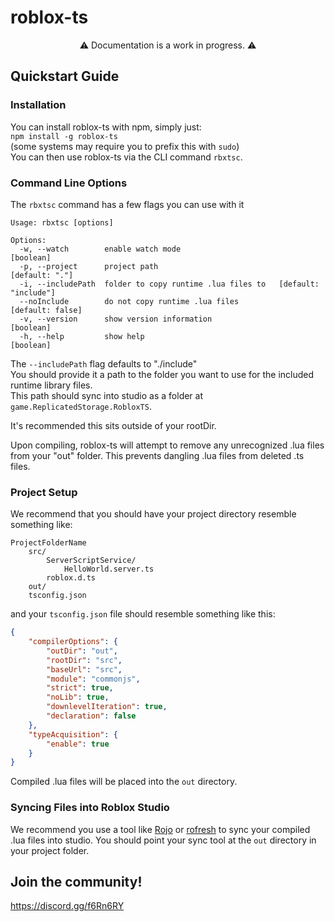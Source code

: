 # roblox-ts

<center>⚠️ Documentation is a work in progress. ⚠️</center>

## **Quickstart Guide**

### **Installation**
You can install roblox-ts with npm, simply just:\
`npm install -g roblox-ts`\
(some systems may require you to prefix this with `sudo`)\
You can then use roblox-ts via the CLI command `rbxtsc`.

### **Command Line Options**
The `rbxtsc` command has a few flags you can use with it
```
Usage: rbxtsc [options]

Options:
  -w, --watch        enable watch mode                                 [boolean]
  -p, --project      project path                                 [default: "."]
  -i, --includePath  folder to copy runtime .lua files to   [default: "include"]
  --noInclude        do not copy runtime .lua files             [default: false]
  -v, --version      show version information                          [boolean]
  -h, --help         show help                                         [boolean]
```

The `--includePath` flag defaults to "./include"\
You should provide it a path to the folder you want to use for the included runtime library files.\
This path should sync into studio as a folder at `game.ReplicatedStorage.RobloxTS`.

It's recommended this sits outside of your rootDir.

Upon compiling, roblox-ts will attempt to remove any unrecognized .lua files from your "out" folder.
This prevents dangling .lua files from deleted .ts files.

### **Project Setup**

We recommend that you should have your project directory resemble something like:
```
ProjectFolderName
	src/
		ServerScriptService/
			HelloWorld.server.ts
		roblox.d.ts
	out/
	tsconfig.json
```

and your `tsconfig.json` file should resemble something like this:
```JSON
{
	"compilerOptions": {
		"outDir": "out",
		"rootDir": "src",
		"baseUrl": "src",
		"module": "commonjs",
		"strict": true,
		"noLib": true,
		"downlevelIteration": true,
		"declaration": false
	},
	"typeAcquisition": {
		"enable": true
	}
}
```

Compiled .lua files will be placed into the `out` directory.

### **Syncing Files into Roblox Studio**
We recommend you use a tool like [Rojo](https://github.com/LPGhatguy/rojo) or
[rofresh](https://github.com/osyrisrblx/rofresh) to sync your compiled .lua files into studio.
You should point your sync tool at the `out` directory in your project folder.


## **Join the community!**
https://discord.gg/f6Rn6RY
